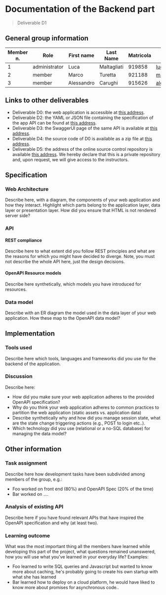 # Documentation of the Backend part
> Deliverable D1
## General group information
| Member n. | Role | First name | Last Name | Matricola | Email address |
| --------- | ------------- | ---------- | --------- | --------- | --------------- |
| 1 | administrator | Luca | Maltagliati | 919858 | luca.maltagliati@mail.polimi.it |
| 2 | member | Marco | Turetta | 921188 | marco3.turetta@mail.polimi.it |
| 3 | member | Alessandro | Carughi | 915626 | alessandro.carughi@mail.polimi.it |

## Links to other deliverables
- Deliverable D0: the web application is accessible at
[this
address](https://example.com).
- Deliverable D2: the YAML or JSON file containing the specification of the app
API can be found at [this
address](https://example.com/backend/spec.yaml).
- Deliverable D3: the SwaggerUI page of the same API is available at
[this
address](https://example.com/backend/swaggerui).
- Deliverable D4: the source code of D0 is available as a zip file at
[this
address](https://example.com/backend/app.zip).
- Deliverable D5: the address of the online source control repository is
available [this
address](https://examplegit.com).
We hereby declare that this
is a private repository and, upon request, we will give access to the
instructors.
## Specification
### Web Architecture
Describe here, with a diagram, the components of your web application and how
they interact. Highlight which parts belong to the application layer, data layer
or presentation layer. How did you ensure that HTML is not rendered server side?

### API
#### REST compliance
Describe here to what extent did you follow REST principles and what are the
reasons for which you might have decided to diverge. Note, you must not describe
the whole API here, just the design decisions.
#### OpenAPI Resource models
Describe here synthetically, which models you have introduced for resources.
### Data model
Describe with an ER diagram the model used in the data layer of your web
application. How these map to the OpenAPI data model?
## Implementation
### Tools used
Describe here which tools, languages and frameworks did you use for the backend
of the application.
### Discussion
Describe here:
- How did you make sure your web application adheres to the provided OpenAPI
specification?
- Why do you think your web application adheres to common practices to partition
the web application (static assets vs. application data)
- Describe synthetically why and how did you manage session state, what are the
state change triggering actions (e.g., POST to login etc..).
- Which technology did you use (relational or a no-SQL database) for managing
the data model?
## Other information
### Task assignment
Describe here how development tasks have been subdivided among members of the
group, e.g.:
- Foo worked on front end (80%) and OpenAPI Spec (20% of the time)
- Bar worked on ....
### Analysis of existing API
Describe here if you have found relevant APIs that have inspired the OpenAPI specification and why (at least two).
### Learning outcome
What was the most important thing all the members have learned while developing
this part of the project, what questions remained unanswered, how you will use
what you've learned in your everyday life?
Examples:
- Foo learned to write SQL queries and Javascript but wanted to know more about
caching, he's probably going to create his own startup with what she has
learned
- Bar learned how to deploy on a cloud platform, he would have liked to know
more about promises for asynchronous code..

